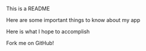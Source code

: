This is a README

Here are some important things to know about my app

Here is what I hope to accomplish

Fork me on GitHub!
